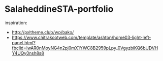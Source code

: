 # SalaheddineSTA-portfolio

inspiration:
* http://pxltheme.club/wp/bako/
* https://www.chitrakootweb.com/template/ashton/home03-light-left-panel.html?fbclid=IwAR0nMoyNG4n2pj0mX1YWC8B2959pLpy_0VgyzbiKQ6bUDVHY4UQy0nsh8s8

